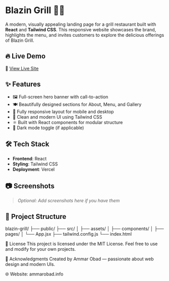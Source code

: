 # Blazin Grill 🍔🔥

A modern, visually appealing landing page for a grill restaurant built with **React** and **Tailwind CSS**. This responsive website showcases the brand, highlights the menu, and invites customers to explore the delicious offerings of Blazin Grill.

## 🔥 Live Demo

🚀 [View Live Site](https://blazin-grill.vercel.app)

## ✨ Features

- 🖼️ Full-screen hero banner with call-to-action
- 🍽️ Beautifully designed sections for About, Menu, and Gallery
- 📱 Fully responsive layout for mobile and desktop
- 🎨 Clean and modern UI using Tailwind CSS
- ⚛️ Built with React components for modular structure
- 🌙 Dark mode toggle (if applicable)

## 🛠️ Tech Stack

- **Frontend**: React
- **Styling**: Tailwind CSS
- **Deployment**: Vercel

## 📷 Screenshots

> _Optional: Add screenshots here if you have them_

## 📂 Project Structure

blazin-grill/
├── public/
├── src/
│ ├── assets/
│ ├── components/
│ ├── pages/
│ └── App.jsx
├── tailwind.config.js
└── index.html

📄 License
This project is licensed under the MIT License. Feel free to use and modify for your own projects.

🙌 Acknowledgments
Created by Ammar Obad — passionate about web design and modern UIs.

🌐 Website: ammarobad.info
